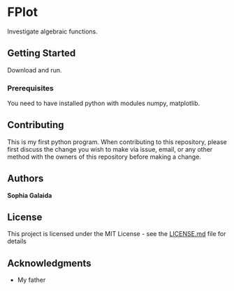 # FPlot

Investigate algebraic functions.

## Getting Started

Download and run.

### Prerequisites

You need to have installed python with modules numpy, matplotlib. 

## Contributing

This is my first python program.
When contributing to this repository, please first discuss the change you wish to make via issue, email, or any other method with the owners of this repository before making a change.

## Authors

**Sophia Galaida** 

## License

This project is licensed under the MIT License - see the [LICENSE.md](https://github.com/Sophochka/fplot/blob/master/LICENSE) file for details

## Acknowledgments

* My father


